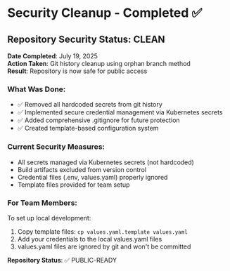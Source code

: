 # Security Cleanup - Completed ✅

## Repository Security Status: CLEAN

**Date Completed**: July 19, 2025  
**Action Taken**: Git history cleanup using orphan branch method  
**Result**: Repository is now safe for public access  

### What Was Done:
- ✅ Removed all hardcoded secrets from git history
- ✅ Implemented secure credential management via Kubernetes secrets
- ✅ Added comprehensive .gitignore for future protection
- ✅ Created template-based configuration system

### Current Security Measures:
- All secrets managed via Kubernetes secrets (not hardcoded)
- Build artifacts excluded from version control
- Credential files (.env, values.yaml) properly ignored
- Template files provided for team setup

### For Team Members:
To set up local development:
1. Copy template files: `cp values.yaml.template values.yaml`
2. Add your credentials to the local values.yaml files
3. values.yaml files are ignored by git and won't be committed

**Repository Status**: ✅ PUBLIC-READY
